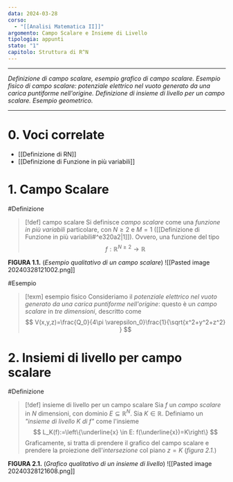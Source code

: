 ```yaml
---
data: 2024-03-28
corso:
  - "[[Analisi Matematica II]]"
argomento: Campo Scalare e Insieme di Livello
tipologia: appunti
stato: "1"
capitolo: Struttura di R^N
---
```

- - -
*Definizione di campo scalare, esempio grafico di campo scalare. Esempio fisico di campo scalare: potenziale elettrico nel vuoto generato da una carica puntiforme nell'origine. Definizione di insieme di livello per un campo scalare. Esempio geometrico.*
- - -
# 0. Voci correlate
- [[Definizione di RN]]
- [[Definizione di Funzione in più variabili]]
# 1. Campo Scalare
#Definizione 
> [!def] campo scalare
> Si definisce *campo scalare* come una *funzione in più variabili* particolare, con $N \geq 2$ e $M=1$ ([[Definizione di Funzione in più variabili#^e320a2|1]]). Ovvero, una funzione del tipo
> $$
> f: \mathbb{R}^{N\geq2}\longrightarrow \mathbb{R}
> $$

**FIGURA 1.1.** (*Esempio qualitativo di un campo scalare*)
![[Pasted image 20240328121002.png]]

#Esempio 
> [!exm] esempio fisico
> Consideriamo il *potenziale elettrico nel vuoto generato da una carica puntiforme nell'origine*: questo è un *campo scalare* in *tre dimensioni*, descritto come
> $$
> V(x,y,z)=\frac{Q_0}{4\pi \varepsilon_0}\frac{1}{\sqrt{x^2+y^2+z^2} }
> $$

# 2. Insiemi di livello per campo scalare
#Definizione 
> [!def] insieme di livello per un campo scalare
> Sia $f$ un *campo scalare* in $N$ dimensioni, con dominio $E \subseteq \mathbb{R}^N$. Sia $K \in \mathbb{R}$.
> Definiamo un *"insieme di livello $K$ di $f$"* come l'insieme
> $$
> L_K(f):=\left\{\underline{x} \in E: f(\underline{x})=K\right\}
> $$
> Graficamente, si tratta di prendere il grafico del campo scalare e prendere la proiezione dell'*intersezione* col piano $z=K$ (*figura 2.1.*)

**FIGURA 2.1.** (*Grafico qualitativo di un insieme di livello*)
![[Pasted image 20240328121608.png]]
